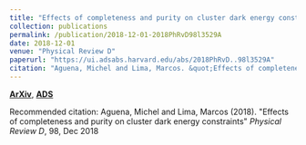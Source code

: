 ```yaml
---
title: "Effects of completeness and purity on cluster dark energy constraints"
collection: publications
permalink: /publication/2018-12-01-2018PhRvD98l3529A
date: 2018-12-01
venue: "Physical Review D"
paperurl: "https://ui.adsabs.harvard.edu/abs/2018PhRvD..98l3529A"
citation: "Aguena, Michel and Lima, Marcos. &quot;Effects of completeness and purity on cluster dark energy constraints.&quot; <i>Physical Review D</i>, 98, Dec 2018"
---
```


[**ArXiv**](https://arxiv.org/abs/1611.05468), [**ADS**](https://ui.adsabs.harvard.edu/abs/2018PhRvD..98l3529A)

Recommended citation: Aguena, Michel and Lima, Marcos (2018). "Effects of completeness and purity on cluster dark energy constraints" <i>Physical Review D</i>, 98, Dec 2018
